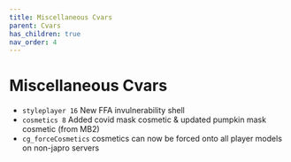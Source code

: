 ```yaml
---
title: Miscellaneous Cvars
parent: Cvars
has_children: true
nav_order: 4
---
```


# Miscellaneous Cvars

- `styleplayer 16` New FFA invulnerability shell
- `cosmetics 8` Added covid mask cosmetic & updated pumpkin mask cosmetic (from MB2)
- `cg_forceCosmetics` cosmetics can now be forced onto all player models on non-japro servers

